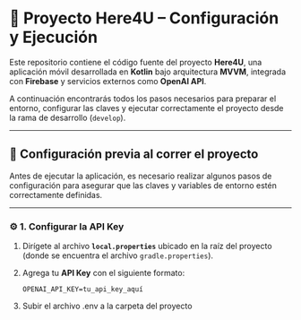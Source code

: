 # 🌿 Proyecto Here4U – Configuración y Ejecución

Este repositorio contiene el código fuente del proyecto **Here4U**, una aplicación móvil desarrollada en **Kotlin** bajo arquitectura **MVVM**, integrada con **Firebase** y servicios externos como **OpenAI API**.

A continuación encontrarás todos los pasos necesarios para preparar el entorno, configurar las claves y ejecutar correctamente el proyecto desde la rama de desarrollo (`develop`).

---

## 🚀 Configuración previa al correr el proyecto

Antes de ejecutar la aplicación, es necesario realizar algunos pasos de configuración para asegurar que las claves y variables de entorno estén correctamente definidas.

---

### ⚙️ 1. Configurar la API Key

1. Dirígete al archivo **`local.properties`** ubicado en la raíz del proyecto (donde se encuentra el archivo `gradle.properties`).
2. Agrega tu **API Key** con el siguiente formato:

   ```properties
   OPENAI_API_KEY=tu_api_key_aquí
3. Subir el archivo .env a la carpeta del proyecto
